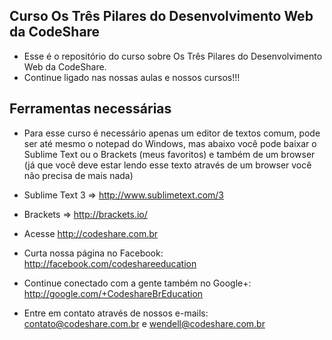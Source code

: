 ## Curso Os Três Pilares do Desenvolvimento Web da CodeShare

- Esse é o repositório do curso sobre Os Três Pilares do Desenvolvimento Web da CodeShare.
- Continue ligado nas nossas aulas e nossos cursos!!!

## Ferramentas necessárias

- Para esse curso é necessário apenas um editor de textos comum, pode ser até mesmo o notepad do Windows, mas abaixo você pode baixar o Sublime Text ou o Brackets (meus favoritos) e também de um browser (já que você deve estar lendo esse texto através de um browser você não precisa de mais nada)
- Sublime Text 3 => http://www.sublimetext.com/3
- Brackets => http://brackets.io/

- Acesse http://codeshare.com.br
- Curta nossa página no Facebook: http://facebook.com/codeshareeducation
- Continue conectado com a gente também no Google+: http://google.com/+CodeshareBrEducation
- Entre em contato através de nossos e-mails: contato@codeshare.com.br e wendell@codeshare.com.br

